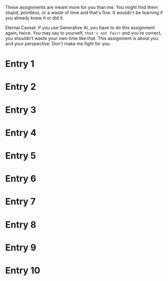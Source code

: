 These assignments are meant more for you than me. You might find them stupid, pointless, or a waste of time and that's fine. It wouldn't be learning if you already knew it or did it. 

Eternal Caveat: If you use Generative AI, you have to do this assignment again, twice. You may say to yourself, `that's not fair!` and you're correct, you shouldn't waste your own time like that. This assignment is about you and your perspective. Don't make me fight for you.
# Entry 1


# Entry 2


# Entry 3


# Entry 4


# Entry 5


# Entry 6


# Entry 7


# Entry 8


# Entry 9


# Entry 10

